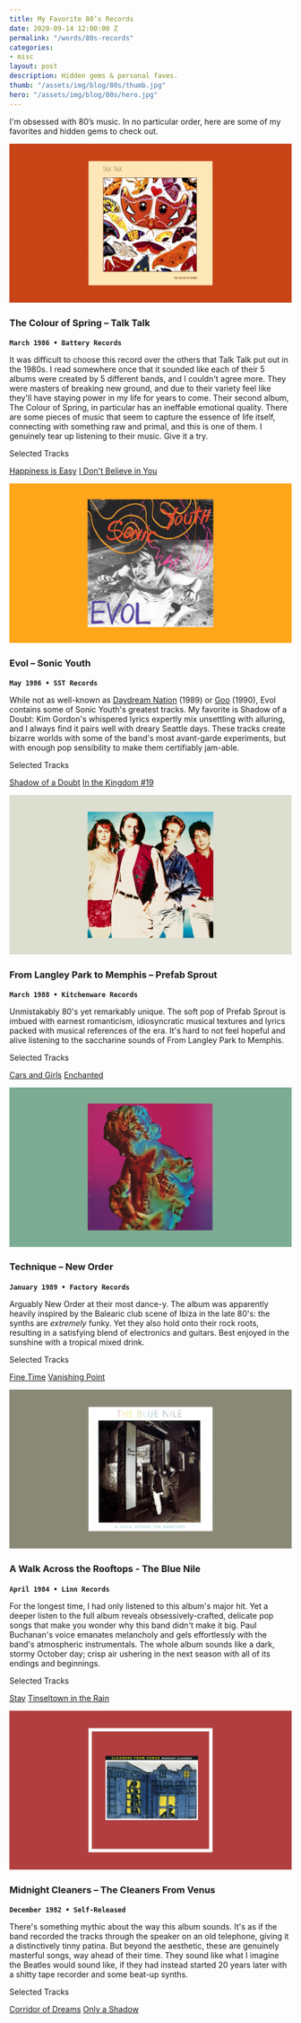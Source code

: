 ```yaml
---
title: My Favorite 80’s Records
date: 2020-09-14 12:00:00 Z
permalink: "/words/80s-records"
categories:
- misc
layout: post
description: Hidden gems & personal faves.
thumb: "/assets/img/blog/80s/thumb.jpg"
hero: "/assets/img/blog/80s/hero.jpg"
---
```


I'm obsessed with 80’s music. In no particular order, here are some of my favorites and hidden gems to check out.

![The Colour of Spring – Talk Talk](/assets/img/blog/80s/spring.jpg)
### The Colour of Spring – Talk Talk
<code><b>March 1986 • Battery Records</b></code>

It was difficult to choose this record over the others that Talk Talk put out in the 1980s. I read somewhere once that it sounded like each of their 5 albums were created by 5 different bands, and I couldn't agree more. They were masters of breaking new ground, and due to their variety feel like they'll have staying power in my life for years to come. Their second album, The Colour of Spring, in particular has an ineffable emotional quality. There are some pieces of music that seem to capture the essence of life itself, connecting with something raw and primal, and this is one of them. I genuinely tear up listening to their music. Give it a try.

<div class="tracks-footer">
  <p class="subhead">Selected Tracks</p>

  <a href="https://www.youtube.com/watch?v=gl4lvJmvqQU" class="selected-track">Happiness is Easy</a> <a href="https://www.youtube.com/watch?v=o8canrG0YfY" class="selected-track">I Don't Believe in You</a>
</div>

![Evol - Sonic Youth](/assets/img/blog/80s/evol.jpg)
### Evol – Sonic Youth
<code><b>May 1986 • SST Records</b></code>

While not as well-known as [Daydream Nation](https://www.youtube.com/watch?v=x9r0renJWuY&list=PLYwfYGziz-_2VKxL1nlRK2GNloIP7_4VQ) (1989) or [Goo](https://www.youtube.com/watch?v=2IWl_27jgUc&list=PLFy_TygA_eOYauhhSPHtrkjNjpEl1RexH) (1990), Evol contains some of Sonic Youth's greatest tracks. My favorite is Shadow of a Doubt: Kim Gordon's whispered lyrics expertly mix unsettling with alluring, and I always find it pairs well with dreary Seattle days. These tracks create bizarre worlds with some of the band's most avant-garde experiments, but with enough pop sensibility to make them certifiably jam-able.

<div class="tracks-footer">
  <p class="subhead">Selected Tracks</p>

  <a href="https://www.youtube.com/watch?v=tFNnvQLvs7I" class="selected-track">Shadow of a Doubt</a> <a href="https://www.youtube.com/watch?v=vLKuLjmlgmU" class="selected-track">In the Kingdom #19</a>
</div>


![From Langley Park to Memphis](/assets/img/blog/80s/langley.jpg)
### From Langley Park to Memphis – Prefab Sprout
<code><b>March 1988 • Kitchenware Records</b></code>

Unmistakably 80's yet remarkably unique. The soft pop of Prefab Sprout is imbued with earnest romanticism, idiosyncratic musical textures and lyrics packed with musical references of the era. It's hard to not feel hopeful and alive listening to the saccharine sounds of From Langley Park to Memphis.

<div class="tracks-footer">
  <p class="subhead">Selected Tracks</p>

  <a href="https://www.youtube.com/watch?v=jEJdfDD4dVg" class="selected-track">Cars and Girls</a> <a href="https://www.youtube.com/watch?v=TqOhT1s81PQ" class="selected-track">Enchanted</a>
</div>


![Technique - New Order](/assets/img/blog/80s/technique.jpg)
### Technique – New Order
<code><b>January 1989 • Factory Records</b></code>

Arguably New Order at their most dance-y. The album was apparently heavily inspired by the Balearic club scene of Ibiza in the late 80's: the synths are <em>extremely</em> funky. Yet they also hold onto their rock roots, resulting in a satisfying blend of electronics and guitars. Best enjoyed in the sunshine with a tropical mixed drink.

<div class="tracks-footer">
  <p class="subhead">Selected Tracks</p>

  <a href="https://www.youtube.com/watch?v=QBziNQAm85U" class="selected-track">Fine Time</a> <a href="https://www.youtube.com/watch?v=kHrAjj4s0CU" class="selected-track">Vanishing Point</a>
</div>

![A Walk Across the Rooftops - The Blue Nile](/assets/img/blog/80s/walk.jpg)
### A Walk Across the Rooftops - The Blue Nile
<code><b>April 1984 • Linn Records</b></code>

For the longest time, I had only listened to this album's major hit. Yet a deeper listen to the full album reveals obsessively-crafted, delicate pop songs that make you wonder why this band didn't make it big. Paul Buchanan's voice emanates melancholy and gels effortlessly with the band's atmospheric instrumentals. The whole album sounds like a dark, stormy October day; crisp air ushering in the next season with all of its endings and beginnings.

<div class="tracks-footer">
  <p class="subhead">Selected Tracks</p>

  <a href="https://www.youtube.com/watch?v=yDGR8R5e0Qs" class="selected-track">Stay</a> <a href="https://www.youtube.com/watch?v=2q5CGLHJ-54" class="selected-track">Tinseltown in the Rain</a>
</div>


![Midnight Cleaners – The Cleaners From Venus](/assets/img/blog/80s/venus.jpg)
### Midnight Cleaners – The Cleaners From Venus
<code><b>December 1982 • Self-Released</b></code>

There's something mythic about the way this album sounds. It's as if the band recorded the tracks through the speaker on an old telephone, giving it a distinctively tinny patina. But beyond the aesthetic, these are genuinely masterful songs, way ahead of their time. They sound like what I imagine the Beatles would sound like, if they had instead started 20 years later with a shitty tape recorder and some beat-up synths.  

<div class="tracks-footer">
  <p class="subhead">Selected Tracks</p>

  <a href="https://www.youtube.com/watch?v=Yqh-WPtmWMo" class="selected-track">Corridor of Dreams</a> <a href="https://www.youtube.com/watch?v=PSNI_alOcV0" class="selected-track">Only a Shadow</a>
</div>
